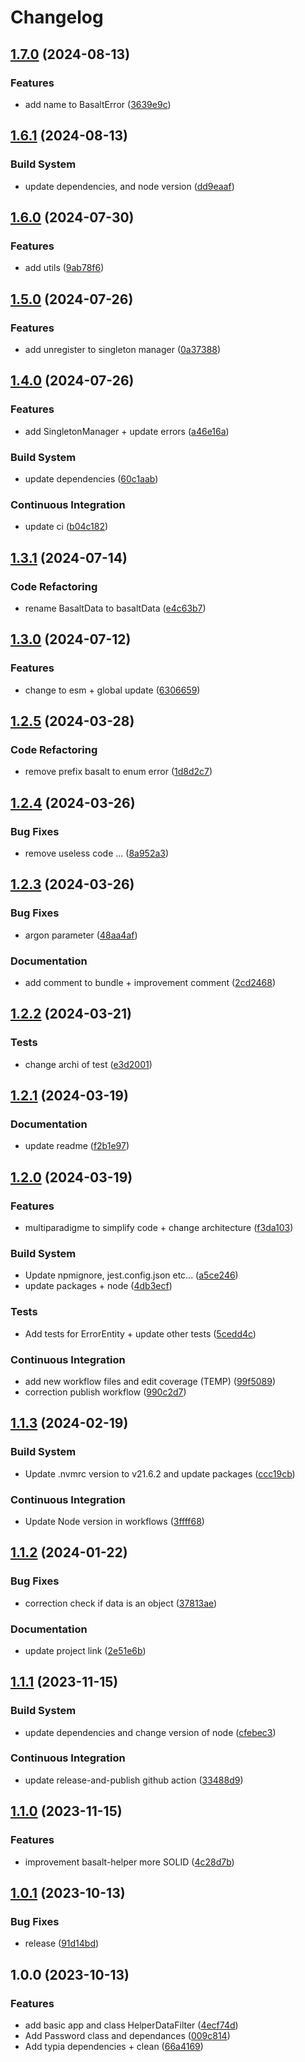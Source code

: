 # Changelog

## [1.7.0](https://github.com/Basalt-Lab/basalt-helper/compare/v1.6.1...v1.7.0) (2024-08-13)


### Features

* add name to BasaltError ([3639e9c](https://github.com/Basalt-Lab/basalt-helper/commit/3639e9c71727cfa98aaea250f7b350122135530e))

## [1.6.1](https://github.com/Basalt-Lab/basalt-helper/compare/v1.6.0...v1.6.1) (2024-08-13)


### Build System

* update dependencies, and node version ([dd9eaaf](https://github.com/Basalt-Lab/basalt-helper/commit/dd9eaaf736d9184b0ea6f0611062d8448d2b41c5))

## [1.6.0](https://github.com/Basalt-Lab/basalt-helper/compare/v1.5.0...v1.6.0) (2024-07-30)


### Features

* add utils ([9ab78f6](https://github.com/Basalt-Lab/basalt-helper/commit/9ab78f64af420d21885b45fb6b25fab0f97dabd5))

## [1.5.0](https://github.com/Basalt-Lab/basalt-helper/compare/v1.4.0...v1.5.0) (2024-07-26)


### Features

* add unregister to singleton manager ([0a37388](https://github.com/Basalt-Lab/basalt-helper/commit/0a37388c17894e4bcc8282b1257276319b078d7a))

## [1.4.0](https://github.com/Basalt-Lab/basalt-helper/compare/v1.3.1...v1.4.0) (2024-07-26)


### Features

* add SingletonManager + update errors ([a46e16a](https://github.com/Basalt-Lab/basalt-helper/commit/a46e16af2fa284a91d678f05d8c128bff05e867f))


### Build System

* update dependencies ([60c1aab](https://github.com/Basalt-Lab/basalt-helper/commit/60c1aab909e1c12487406b87c3260c2286567f82))


### Continuous Integration

* update ci ([b04c182](https://github.com/Basalt-Lab/basalt-helper/commit/b04c182a6dbdf611324858e2306df23a8002156b))

## [1.3.1](https://github.com/Basalt-Lab/basalt-helper/compare/v1.3.0...v1.3.1) (2024-07-14)


### Code Refactoring

* rename BasaltData to basaltData ([e4c63b7](https://github.com/Basalt-Lab/basalt-helper/commit/e4c63b7809fc984f9d33c4c003816c2b14a9ee81))

## [1.3.0](https://github.com/Basalt-Lab/basalt-helper/compare/v1.2.5...v1.3.0) (2024-07-12)


### Features

* change to esm + global update ([6306659](https://github.com/Basalt-Lab/basalt-helper/commit/630665978491d57c3f41a73ed86ec70a6a0aa94d))

## [1.2.5](https://github.com/Basalt-Lab/basalt-helper/compare/v1.2.4...v1.2.5) (2024-03-28)


### Code Refactoring

* remove prefix basalt to enum error ([1d8d2c7](https://github.com/Basalt-Lab/basalt-helper/commit/1d8d2c76023c829794fdef8bf7d1ce37728991ee))

## [1.2.4](https://github.com/Basalt-Lab/basalt-helper/compare/v1.2.3...v1.2.4) (2024-03-26)


### Bug Fixes

* remove useless code ... ([8a952a3](https://github.com/Basalt-Lab/basalt-helper/commit/8a952a34b97dfc9aea76b0220ee02f14f01b5f16))

## [1.2.3](https://github.com/Basalt-Lab/basalt-helper/compare/v1.2.2...v1.2.3) (2024-03-26)


### Bug Fixes

* argon parameter ([48aa4af](https://github.com/Basalt-Lab/basalt-helper/commit/48aa4af46d5c1bc64c0ae0dbc8bcdebebb7c4f69))


### Documentation

* add comment to bundle + improvement comment ([2cd2468](https://github.com/Basalt-Lab/basalt-helper/commit/2cd2468b08579037a8ef44a18665d2d7efcecda5))

## [1.2.2](https://github.com/Basalt-Lab/basalt-helper/compare/v1.2.1...v1.2.2) (2024-03-21)


### Tests

* change archi of test ([e3d2001](https://github.com/Basalt-Lab/basalt-helper/commit/e3d2001d6e3d4644dc572052402701e226675bb8))

## [1.2.1](https://github.com/Basalt-Lab/basalt-helper/compare/v1.2.0...v1.2.1) (2024-03-19)


### Documentation

* update readme ([f2b1e97](https://github.com/Basalt-Lab/basalt-helper/commit/f2b1e9791bc3d3281ae106560f448d664f877786))

## [1.2.0](https://github.com/Basalt-Lab/basalt-helper/compare/v1.1.3...v1.2.0) (2024-03-19)


### Features

* multiparadigme to simplify code + change architecture ([f3da103](https://github.com/Basalt-Lab/basalt-helper/commit/f3da103622ad6740629b2a6138c3b7bf8b1a68e3))


### Build System

* Update npmignore, jest.config.json etc... ([a5ce246](https://github.com/Basalt-Lab/basalt-helper/commit/a5ce2464fc3c0b8d5efaa67041c1a32c6cfbc137))
* update packages + node ([4db3ecf](https://github.com/Basalt-Lab/basalt-helper/commit/4db3ecfbffb30ac0fe2bbe68eac146b0a57c5a9b))


### Tests

* Add tests for ErrorEntity  + update other tests ([5cedd4c](https://github.com/Basalt-Lab/basalt-helper/commit/5cedd4c5c110454b6694c7438c5d2a8ea122d870))


### Continuous Integration

* add new workflow files and edit coverage (TEMP) ([99f5089](https://github.com/Basalt-Lab/basalt-helper/commit/99f5089e3f7f19c52e9f1196e5488c875b6a1bf5))
* correction publish workflow ([990c2d7](https://github.com/Basalt-Lab/basalt-helper/commit/990c2d735987e7112f681aad25092b8a79595978))

## [1.1.3](https://github.com/Basalt-Lab/basalt-helper/compare/v1.1.2...v1.1.3) (2024-02-19)


### Build System

* Update .nvmrc version to v21.6.2 and update packages ([ccc19cb](https://github.com/Basalt-Lab/basalt-helper/commit/ccc19cbc2bfc9b9eb20d2c46d9b9b4e38ff7bf6b))


### Continuous Integration

* Update Node version in workflows ([3ffff68](https://github.com/Basalt-Lab/basalt-helper/commit/3ffff68f13a75ab77207c3586e790263ff0b0a1c))

## [1.1.2](https://github.com/Basalt-Lab/basalt-helper/compare/v1.1.1...v1.1.2) (2024-01-22)


### Bug Fixes

* correction check if data is an object ([37813ae](https://github.com/Basalt-Lab/basalt-helper/commit/37813aeb2d3082af448d7588efcdbe5adea70603))


### Documentation

* update project link ([2e51e6b](https://github.com/Basalt-Lab/basalt-helper/commit/2e51e6ba3da05cfc764637564dbba763325e81fa))

## [1.1.1](https://github.com/Basalt-Lab/basalt-helper/compare/v1.1.0...v1.1.1) (2023-11-15)


### Build System

* update dependencies and change version of node ([cfebec3](https://github.com/Basalt-Lab/basalt-helper/commit/cfebec35080697ef01c2ddad1cbe70c8a7dee57e))


### Continuous Integration

* update release-and-publish github action ([33488d9](https://github.com/Basalt-Lab/basalt-helper/commit/33488d9628fee9b2ee96305555fa953eeab75be6))

## [1.1.0](https://github.com/Basalt-Lab/basalt-helper/compare/v1.0.1...v1.1.0) (2023-11-15)


### Features

* improvement basalt-helper more SOLID ([4c28d7b](https://github.com/Basalt-Lab/basalt-helper/commit/4c28d7bd24027f199b79aa4218ea3b4ca6659c3a))

## [1.0.1](https://github.com/Basalt-Lab/basalt-helper/compare/v1.0.0...v1.0.1) (2023-10-13)


### Bug Fixes

* release ([91d14bd](https://github.com/Basalt-Lab/basalt-helper/commit/91d14bd00ec7331e374fd7a155e1faac1060a811))

## 1.0.0 (2023-10-13)


### Features

* add basic app and class HelperDataFilter ([4ecf74d](https://github.com/Basalt-Lab/basalt-helper/commit/4ecf74d789f2c667883e701a90bed3781c40e5ed))
* Add Password class and dependances ([009c814](https://github.com/Basalt-Lab/basalt-helper/commit/009c814cf4429aecde9a2a60a339a05525a1009f))
* Add typia dependencies + clean ([66a4169](https://github.com/Basalt-Lab/basalt-helper/commit/66a4169e691fb085677704a551e5be445807ff50))

